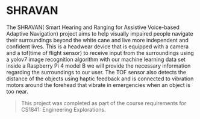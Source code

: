 # SHRAVAN
The SHRAVAN( Smart Hearing and Ranging for Assistive Voice-based Adaptive Navigation)
project aims to help visually impaired people navigate their surroundings beyond the white cane
and live more independent and confident lives. This is a headwear device that is equipped with a
camera and a tof(time of flight sensor) to receive input from the surroundings using a yolov7
image recognition algorithm with our machine learning data set inside a Raspberry Pi 4 model B
we will provide the necessary information regarding the surroundings to our user. The TOF
sensor also detects the distance of the objects using haptic feedback and is connected to vibration
motors around the forehead that vibrate in emergencies when an object is too near.

> This project was completed as part of the course requirements for CS1841: Engineering Explorations.
